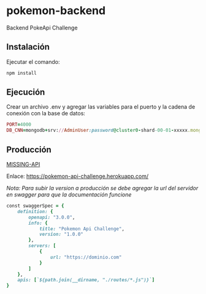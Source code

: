 # pokemon-backend
 Backend PokeApi Challenge

Instalación
-----

Ejecutar el comando:

```ruby
npm install
```

Ejecución
-----

Crear un archivo .env y agregar las variables para el puerto y la cadena de conexión con la base de datos: 

```ruby
PORT=4000
DB_CNN=mongodb+srv://AdminUser:password@cluster0-shard-00-01-xxxxx.mongodb.net/exapledb?retryWrites=true&w=majority
```
Producción
-----
[MISSING-API](https://pokemon-api-challenge.herokuapp.com/)

Enlace: <https://pokemon-api-challenge.herokuapp.com/>

*Nota: Para subir la version a producción se debe agregar la url del servidor en swagger para que la documentación funcione*

```ruby
const swaggerSpec = {
    definition: {
        openapi: "3.0.0",
        info: {
            title: "Pokemon Api Challenge",
            version: "1.0.0"
        },
        servers: [
            {
                url: "https://dominio.com"
            }
        ]
    },
    apis: [`${path.join(__dirname, "./routes/*.js")}`]
}
```